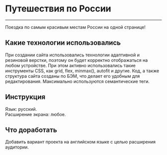 # Путешествия по России
------
Поездка по самым красивым местам России на одной странице!

## Какие технологии использовались
При создании сайта использовались технологии адаптивной и резиновой верстки, поэтому он будет корректно отображаться на любом  устройстве. При этом активно использовались такие инструменты CSS, как grid, flex, minmax(), autofit и другие. Код, а также структура  сайта созданы по БЭМ, что делает его удобным для редактирования. Максимально используются семантические теги.

## Инструкция
Язык: русский.  
Расширение экрана: любое.

## Что доработать
Добавить вариант проекта на английском языке с целью расширения аудитории.
